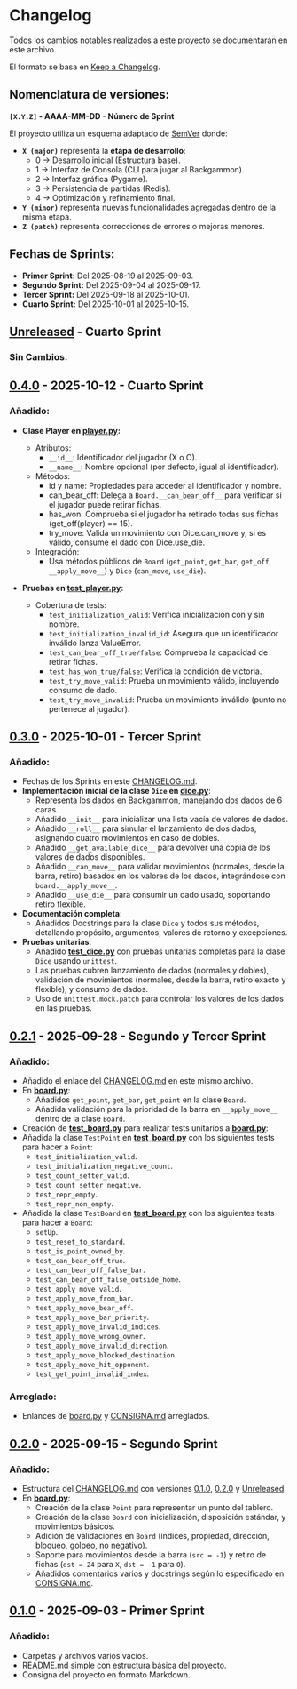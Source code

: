 # Changelog

Todos los cambios notables realizados a este proyecto se documentarán en este archivo.

El formato se basa en [Keep a Changelog](https://keepachangelog.com/en/1.1.0/).

## Nomenclatura de versiones:

**`[X.Y.Z]` - AAAA-MM-DD - Número de Sprint**

El proyecto utiliza un esquema adaptado de [SemVer](https://semver.org/) donde:
- **`X (major)`** representa la **etapa de desarrollo**:
    - 0 → Desarrollo inicial (Estructura base).
    - 1 → Interfaz de Consola (CLI para jugar al Backgammon).
    - 2 → Interfaz gráfica (Pygame).
    - 3 → Persistencia de partidas (Redis).
    - 4 → Optimización y refinamiento final.
- **`Y (minor)`** representa nuevas funcionalidades agregadas dentro de la misma etapa.
- **`Z (patch)`** representa correcciones de errores o mejoras menores.

## Fechas de Sprints:

- **Primer Sprint:** Del 2025-08-19 al 2025-09-03.
- **Segundo Sprint:** Del 2025-09-04 al 2025-09-17.
- **Tercer Sprint:** Del 2025-09-18 al 2025-10-01.
- **Cuarto Sprint:** Del 2025-10-01 al 2025-10-15.

## [Unreleased] - Cuarto Sprint

### Sin Cambios.

## [0.4.0] - 2025-10-12 - Cuarto Sprint

### Añadido:

- **Clase Player en [player.py]:**
    - Atributos:
        - `__id__`: Identificador del jugador (X o O).
        - `__name__`: Nombre opcional (por defecto, igual al identificador).
    - Métodos:
        - id y name: Propiedades para acceder al identificador y nombre.
        - can_bear_off: Delega a `Board.__can_bear_off__` para verificar si el jugador puede retirar fichas.
        - has_won: Comprueba si el jugador ha retirado todas sus fichas (get_off(player) == 15).
        - try_move: Valida un movimiento con Dice.can_move y, si es válido, consume el dado con Dice.use_die.
    - Integración:
        - Usa métodos públicos de `Board` (`get_point`, `get_bar`, `get_off`, `__apply_move__`) y `Dice` (`can_move`, `use_die`).

- **Pruebas en [test_player.py]:**
    - Cobertura de tests:
        - `test_initialization_valid`: Verifica inicialización con y sin nombre.
        - `test_initialization_invalid_id`: Asegura que un identificador inválido lanza ValueError.
        - `test_can_bear_off_true/false`: Comprueba la capacidad de retirar fichas.
        - `test_has_won_true/false`: Verifica la condición de victoria.
        - `test_try_move_valid`: Prueba un movimiento válido, incluyendo consumo de dado.
        - `test_try_move_invalid`: Prueba un movimiento inválido (punto no pertenece al jugador).


## [0.3.0] - 2025-10-01 - Tercer Sprint

### Añadido:

- Fechas de los Sprints en este [CHANGELOG.md].
- **Implementación inicial de la clase `Dice` en [dice.py]**:
    - Representa los dados en Backgammon, manejando dos dados de 6 caras.
    - Añadido `__init__` para inicializar una lista vacía de valores de dados.
    - Añadido `__roll__` para simular el lanzamiento de dos dados, asignando cuatro movimientos en caso de dobles.
    - Añadido `__get_available_dice__` para devolver una copia de los valores de dados disponibles.
    - Añadido `__can_move__` para validar movimientos (normales, desde la barra, retiro) basados en los valores de los dados, integrándose con `board.__apply_move__`.
    - Añadido `__use_die__` para consumir un dado usado, soportando retiro flexible.
- **Documentación completa**:
    - Añadidos Docstrings para la clase `Dice` y todos sus métodos, detallando propósito, argumentos, valores de retorno y excepciones.
- **Pruebas unitarias**:
    - Añadido **[test_dice.py]** con pruebas unitarias completas para la clase `Dice` usando `unittest`.
    - Las pruebas cubren lanzamiento de dados (normales y dobles), validación de movimientos (normales, desde la barra, retiro exacto y flexible), y consumo de dados.
    - Uso de `unittest.mock.patch` para controlar los valores de los dados en las pruebas.

## [0.2.1] - 2025-09-28 - Segundo y Tercer Sprint

### Añadido:

- Añadido el enlace del [CHANGELOG.md] en este mismo archivo.
- En **[board.py]**:
    - Añadidos `get_point`, `get_bar`, `get_point` en la clase `Board`.
    - Añadida validación para la prioridad de la barra en `__apply_move__` dentro de la clase `Board`.
- Creación de **[test_board.py]** para realizar tests unitarios a **[board.py]**:
- Añadida la clase `TestPoint` en **[test_board.py]** con los siguientes tests para hacer a `Point`:
    - `test_initialization_valid`.
    - `test_initialization_negative_count`.
    - `test_count_setter_valid`.
    - `test_count_setter_negative`.
    - `test_repr_empty`.
    - `test_repr_non_empty`.
- Añadida la clase `TestBoard` en **[test_board.py]** con los siguientes tests para hacer a `Board`:
    - `setUp`.
    - `test_reset_to_standard`.
    - `test_is_point_owned_by`.
    - `test_can_bear_off_true`.
    - `test_can_bear_off_false_bar`.
    - `test_can_bear_off_false_outside_home`.
    - `test_apply_move_valid`.
    - `test_apply_move_from_bar`.
    - `test_apply_move_bear_off`.
    - `test_apply_move_bar_priority`.
    - `test_apply_move_invalid_indices`.
    - `test_apply_move_wrong_owner`.
    - `test_apply_move_invalid_direction`.
    - `test_apply_move_blocked_destination`.
    - `test_apply_move_hit_opponent`.
    - `test_get_point_invalid_index`.

### Arreglado:
- Enlances de [board.py] y [CONSIGNA.md] arreglados.

## [0.2.0] - 2025-09-15 - Segundo Sprint

### Añadido:
- Estructura del [CHANGELOG.md] con versiones [0.1.0], [0.2.0] y [Unreleased].
- En **[board.py]**:
    - Creación de la clase `Point` para representar un punto del tablero.
    - Creación de la clase `Board` con inicialización, disposición estándar, y movimientos básicos.
    - Adición de validaciones en `Board` (índices, propiedad, dirección, bloqueo, golpeo, no negativo).
    - Soporte para movimientos desde la barra (`src = -1`) y retiro de fichas (`dst = 24` para `X`, `dst = -1` para `O`).
    - Añadidos comentarios varios y docstrings según lo especificado en [CONSIGNA.md].

## [0.1.0] - 2025-09-03 - Primer Sprint

### Añadido:
- Carpetas y archivos varios vacíos.
- README.md simple con estructura básica del proyecto.
- Consigna del proyecto en formato Markdown.

[test_player.py]: https://github.com/um-computacion/computacion-2025-backgammon-EnzoAguirre04/blob/main/tests/test_player.py
[test_dice.py]: https://github.com/um-computacion/computacion-2025-backgammon-EnzoAguirre04/blob/main/tests/test_dice.py
[test_board.py]: https://github.com/um-computacion/computacion-2025-backgammon-EnzoAguirre04/blob/main/tests/test_board.py
[player.py]: https://github.com/um-computacion/computacion-2025-backgammon-EnzoAguirre04/blob/main/core/player.py
[dice.py]: https://github.com/um-computacion/computacion-2025-backgammon-EnzoAguirre04/blob/main/core/dice.py
[board.py]: https://github.com/um-computacion/computacion-2025-backgammon-EnzoAguirre04/blob/main/core/board.py
[CONSIGNA.md]: https://github.com/um-computacion/computacion-2025-backgammon-EnzoAguirre04/blob/main/docs/CONSIGNA.md
[CHANGELOG.md]: https://github.com/um-computacion/computacion-2025-backgammon-EnzoAguirre04/blob/main/docs/CHANGELOG.md

[Unreleased]: https://github.com/um-computacion/computacion-2025-backgammon-EnzoAguirre04/compare/v0.4.0...HEAD
[0.4.0]: https://github.com/um-computacion/computacion-2025-backgammon-EnzoAguirre04/compare/v0.3.0...v0.4.0
[0.3.0]: https://github.com/um-computacion/computacion-2025-backgammon-EnzoAguirre04/compare/v0.2.1...v0.3.0
[0.2.1]: https://github.com/um-computacion/computacion-2025-backgammon-EnzoAguirre04/compare/v0.2.0...v0.2.1
[0.2.0]: https://github.com/um-computacion/computacion-2025-backgammon-EnzoAguirre04/compare/v0.1.0...v0.2.0
[0.1.0]: https://github.com/um-computacion/computacion-2025-backgammon-EnzoAguirre04/releases/tag/v0.1.0